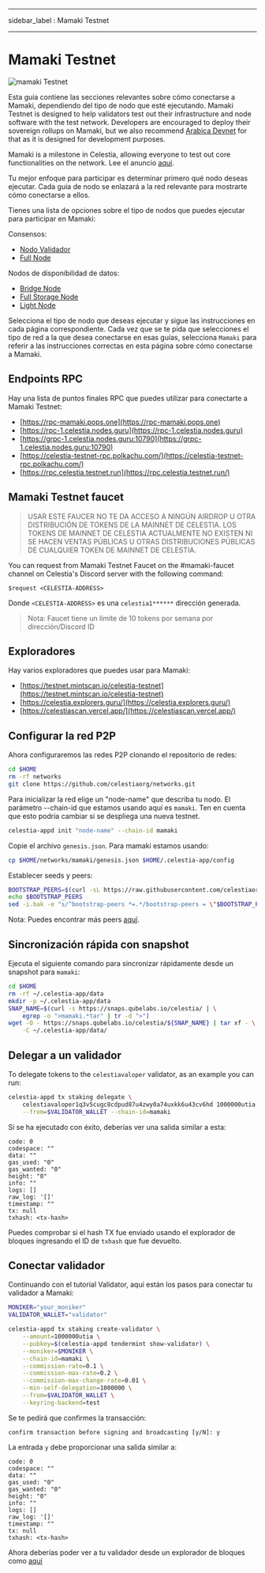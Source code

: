 - - -
sidebar_label : Mamaki Testnet
- - -

# Mamaki Testnet

![mamaki Testnet](/img/mamaki.png)

Esta guía contiene las secciones relevantes sobre cómo conectarse a Mamaki, dependiendo del tipo de nodo que esté ejecutando. Mamaki Testnet is designed to help validators test out their infrastructure and node software with the test network. Developers are encouraged to deploy their sovereign rollups on Mamaki, but we also recommend [Arabica Devnet](./arabica-devnet.md) for that as it is designed for development purposes.

Mamaki is a milestone in Celestia, allowing everyone to test out core functionalities on the network. Lee el anuncio [aquí](https://blog.celestia.org/celestia-testnet-introduces-alpha-data-availability-api/).

Tu mejor enfoque para participar es determinar primero qué nodo deseas ejecutar. Cada guía de nodo se enlazará a la red relevante para mostrarte cómo conectarse a ellos.

Tienes una lista de opciones sobre el tipo de nodos que puedes ejecutar para participar en Mamaki:

Consensos:

* [Nodo Validador](./validator-node.md)
* [Full Node](./consensus-full-node.md)

Nodos de disponibilidad de datos:

* [Bridge Node](./bridge-node.md)
* [Full Storage Node](./full-storage-node.md)
* [Light Node](./light-node.md)

Selecciona el tipo de nodo que deseas ejecutar y sigue las instrucciones en cada página correspondiente. Cada vez que se te pida que selecciones el tipo de red a la que desea conectarse en esas guías, selecciona `Mamaki` para referir a las instrucciones correctas en esta página sobre cómo conectarse a Mamaki.

## Endpoints RPC

Hay una lista de puntos finales RPC que puedes utilizar para conectarte a Mamaki Testnet:

* [https://rpc-mamaki.pops.one](https://rpc-mamaki.pops.one)
* [https://rpc-1.celestia.nodes.guru](https://rpc-1.celestia.nodes.guru)
* [https://grpc-1.celestia.nodes.guru:10790](https://grpc-1.celestia.nodes.guru:10790)
* [https://celestia-testnet-rpc.polkachu.com/](https://celestia-testnet-rpc.polkachu.com/)
* [https://rpc.celestia.testnet.run](https://rpc.celestia.testnet.run/)

## Mamaki Testnet faucet

> USAR ESTE FAUCER NO TE DA ACCESO A NINGÚN AIRDROP U OTRA DISTRIBUCIÓN DE TOKENS DE LA MAINNET DE CELESTIA. LOS TOKENS DE MAINNET DE CELESTIA ACTUALMENTE NO EXISTEN NI SE HACEN VENTAS PÚBLICAS U OTRAS DISTRIBUCIONES PÚBLICAS DE CUALQUIER TOKEN DE MAINNET DE CELESTIA.

You can request from Mamaki Testnet Faucet on the #mamaki-faucet channel on Celestia's Discord server with the following command:

```text
$request <CELESTIA-ADDRESS>
```

Donde `<CELESTIA-ADDRESS>` es una `celestia1******` dirección generada.

> Nota: Faucet tiene un límite de 10 tokens por semana por dirección/Discord ID

## Exploradores

Hay varios exploradores que puedes usar para Mamaki:

* [https://testnet.mintscan.io/celestia-testnet](https://testnet.mintscan.io/celestia-testnet)
* [https://celestia.explorers.guru/](https://celestia.explorers.guru/)
* [https://celestiascan.vercel.app/](https://celestiascan.vercel.app/)

## Configurar la red P2P

Ahora configuraremos las redes P2P clonando el repositorio de redes:

```sh
cd $HOME
rm -rf networks
git clone https://github.com/celestiaorg/networks.git
```

Para inicializar la red elige un "node-name" que describa tu nodo. El parámetro --chain-id que estamos usando aquí es `mamaki`. Ten en cuenta que esto podría cambiar si se despliega una nueva testnet.

```sh
celestia-appd init "node-name" --chain-id mamaki
```

Copie el archivo `genesis.json`. Para mamaki estamos usando:

```sh
cp $HOME/networks/mamaki/genesis.json $HOME/.celestia-app/config
```

Establecer seeds y peers:

<!-- markdownlint-disable MD013 -->
```sh
BOOTSTRAP_PEERS=$(curl -sL https://raw.githubusercontent.com/celestiaorg/networks/master/mamaki/bootstrap-peers.txt | tr -d '\n')
echo $BOOTSTRAP_PEERS
sed -i.bak -e "s/^bootstrap-peers *=.*/bootstrap-peers = \"$BOOTSTRAP_PEERS\"/" $HOME/.celestia-app/config/config.toml
```
<!-- markdownlint-enable MD013 -->

Nota: Puedes encontrar más peers [aquí](https://github.com/celestiaorg/networks/blob/master/mamaki/peers.txt).

## Sincronización rápida con snapshot

Ejecuta el siguiente comando para sincronizar rápidamente desde un snapshot para `mamaki`:

```sh
cd $HOME
rm -rf ~/.celestia-app/data
mkdir -p ~/.celestia-app/data
SNAP_NAME=$(curl -s https://snaps.qubelabs.io/celestia/ | \
    egrep -o ">mamaki.*tar" | tr -d ">")
wget -O - https://snaps.qubelabs.io/celestia/${SNAP_NAME} | tar xf - \
    -C ~/.celestia-app/data/
```

## Delegar a un validador

To delegate tokens to the `celestiavaloper` validator, as an example you can run:

```sh
celestia-appd tx staking delegate \
    celestiavaloper1q3v5cugc8cdpud87u4zwy0a74uxkk6u43cv6hd 1000000utia \
    --from=$VALIDATOR_WALLET --chain-id=mamaki
```

Si se ha ejecutado con éxito, deberías ver una salida similar a esta:

```console
code: 0
codespace: ""
data: ""
gas_used: "0"
gas_wanted: "0"
height: "0"
info: ""
logs: []
raw_log: '[]'
timestamp: ""
tx: null
txhash: <tx-hash>
```

Puedes comprobar si el hash TX fue enviado usando el explorador de bloques ingresando el ID de `txhash` que fue devuelto.

## Conectar validador

Continuando con el tutorial Validator, aquí están los pasos para conectar tu validador a Mamaki:

```sh
MONIKER="your_moniker"
VALIDATOR_WALLET="validator"

celestia-appd tx staking create-validator \
    --amount=1000000utia \
    --pubkey=$(celestia-appd tendermint show-validator) \
    --moniker=$MONIKER \
    --chain-id=mamaki \
    --commission-rate=0.1 \
    --commission-max-rate=0.2 \
    --commission-max-change-rate=0.01 \
    --min-self-delegation=1000000 \
    --from=$VALIDATOR_WALLET \
    --keyring-backend=test
```

Se te pedirá que confirmes la transacción:

```console
confirm transaction before signing and broadcasting [y/N]: y
```

La entrada `y` debe proporcionar una salida similar a:

```console
code: 0
codespace: ""
data: ""
gas_used: "0"
gas_wanted: "0"
height: "0"
info: ""
logs: []
raw_log: '[]'
timestamp: ""
tx: null
txhash: <tx-hash>
```

Ahora deberías poder ver a tu validador desde un explorador de bloques como [aquí](https://celestia.explorers.guru/)
